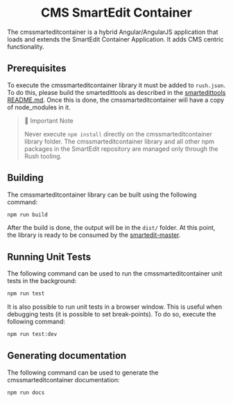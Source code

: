 <h1 align="center">CMS SmartEdit Container</h1>
The cmssmarteditcontainer is a hybrid Angular/AngularJS application that loads and extends the SmartEdit Container Application. It adds CMS centric functionality.

## Prerequisites

To execute the cmssmarteditcontainer library it must be added to `rush.json`. To do this, please build the smartedittools as described in the [smartedittools README.md](../../#commands). Once this is done, the cmssmarteditcontainer will have a copy of node_modules in it.

> 🚧 Important Note
>
> Never execute `npm install` directly on the cmssmarteditcontainer library folder. The cmssmarteditcontainer library and all other npm packages in the SmartEdit repository are managed only through the Rush tooling.

## Building

The cmssmarteditcontainer library can be built using the following command:

```bash
npm run build
```

After the build is done, the output will be in the `dist/` folder. At this point, the library is ready to be consumed by the [smartedit-master](../smartedit-master).

## Running Unit Tests

The following command can be used to run the cmssmarteditcontainer unit tests in the background:

```bash
npm run test
```

It is also possible to run unit tests in a browser window. This is useful when debugging tests (it is possible to set break-points). To do so, execute the following command:

```bash
npm run test:dev
```

## Generating documentation

The following command can be used to generate the cmssmarteditcontainer documentation:

```bash
npm run docs
```
